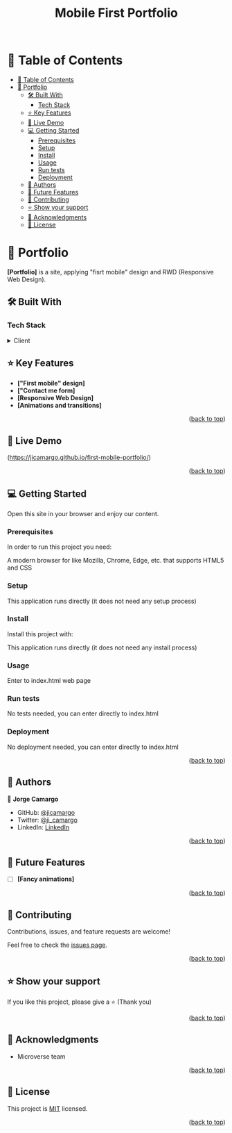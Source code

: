 <a name="readme-top"></a>

<div align="center">
  <br/>
  <h1><b>Mobile First Portfolio</b></h1>
  <br/>
</div>

<!-- TABLE OF CONTENTS -->
# 📗 Table of Contents

- [📗 Table of Contents](#-table-of-contents)
- [📖 Portfolio ](#-portfolio-)
  - [🛠 Built With ](#-built-with-)
    - [Tech Stack ](#tech-stack-)
  - [⭐️ Key Features ](#️-key-features-)
  - [🚀 Live Demo ](#-live-demo-)
  - [💻 Getting Started ](#-getting-started-)
    - [Prerequisites](#prerequisites)
    - [Setup](#setup)
    - [Install](#install)
    - [Usage](#usage)
    - [Run tests](#run-tests)
    - [Deployment](#deployment)
  - [👥 Authors ](#-authors-)
  - [🔭 Future Features ](#-future-features-)
  - [🤝 Contributing ](#-contributing-)
  - [⭐️ Show your support ](#️-show-your-support-)
  - [🙏 Acknowledgments ](#-acknowledgments-)
  - [📝 License ](#-license-)

<!-- PROJECT DESCRIPTION -->
# 📖 Portfolio <a name="about-project"></a>

**[Portfolio]** is a site, applying "fisrt mobile" design and RWD (Responsive Web Design).

## 🛠 Built With <a name="built-with"></a>

### Tech Stack <a name="tech-stack"></a>

<details>
  <summary>Client</summary>
  <ul>
    <li>HTML</li>
    <li>CSS</li>
  </ul>
</details>

## ⭐️ Key Features <a name="key-features"></a>

- **["First mobile" design]**
- **["Contact me form]**
- **[Responsive Web Design]**
- **[Animations and transitions]**
<p align="right">(<a href="#readme-top">back to top</a>)</p>

<!-- LIVE DEMO -->

## 🚀 Live Demo <a name="live-demo"></a>

(https://jicamargo.github.io/first-mobile-portfolio/)

<p align="right">(<a href="#readme-top">back to top</a>)</p>

<!-- GETTING STARTED -->

## 💻 Getting Started <a name="getting-started"></a>

Open this site in your browser and enjoy our content.

### Prerequisites

In order to run this project you need:

A modern browser for like Mozilla, Chrome, Edge, etc. that supports HTML5 and CSS

### Setup

This application runs directly (it does not need any setup process)


### Install

Install this project with:

This application runs directly (it does not need any install process)


### Usage

Enter to index.html web page

### Run tests

No tests needed, you can enter directly to index.html 

### Deployment

No deployment needed, you can enter directly to index.html
<p align="right">(<a href="#readme-top">back to top</a>)</p>

<!-- AUTHORS -->

## 👥 Authors <a name="authors"></a>

👤 **Jorge Camargo**

- GitHub: [@jicamargo](https://github.com/jicamargo)
- Twitter: [@ji_camargo](https://twitter.com/ji_camargo)
- LinkedIn: [LinkedIn](https://linkedin.com/in/jorgecamargog)
<p align="right">(<a href="#readme-top">back to top</a>)</p>

<!-- FUTURE FEATURES -->

## 🔭 Future Features <a name="future-features"></a>

- [ ] **[Fancy animations]**

<p align="right">(<a href="#readme-top">back to top</a>)</p>

<!-- CONTRIBUTING -->

## 🤝 Contributing <a name="contributing"></a>

Contributions, issues, and feature requests are welcome!

Feel free to check the [issues page](../../issues/).

<p align="right">(<a href="#readme-top">back to top</a>)</p>

<!-- SUPPORT -->

## ⭐️ Show your support <a name="support"></a>

If you like this project, please give a ⭐️ (Thank you) 
<p align="right">(<a href="#readme-top">back to top</a>)</p>

<!-- ACKNOWLEDGEMENTS -->

## 🙏 Acknowledgments <a name="acknowledgements"></a>

- Microverse team
<p align="right">(<a href="#readme-top">back to top</a>)</p>

## 📝 License <a name="license"></a>

This project is [MIT](./LICENSE) licensed.
<p align="right">(<a href="#readme-top">back to top</a>)</p>
